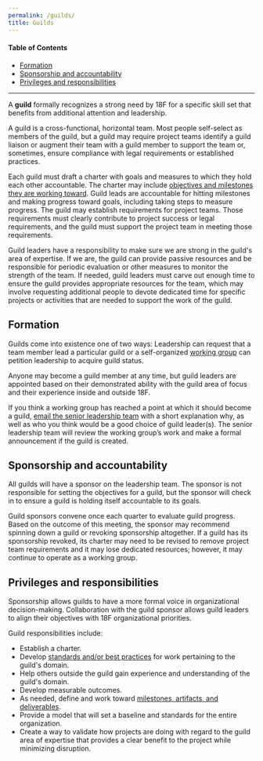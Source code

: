 ```yaml
---
permalink: /guilds/
title: Guilds
---
```


#### Table of Contents

* [Formation](#formation)
* [Sponsorship and accountability](#sponsorship-and-accountability)
* [Privileges and responsibilities](#privileges-and-responsibilities)

---

A **guild** formally recognizes a strong need by 18F for a specific skill set that benefits from additional attention and leadership.

A guild is a cross-functional, horizontal team. Most people self-select as members of the guild, but a guild may require project teams identify a guild liaison or augment their team with a guild member to support the team or, sometimes, ensure compliance with legal requirements or established practices.

Each guild must draft a charter with goals and measures to which they hold each other accountable. The charter may include [objectives and milestones they are working toward]({{site.baseurl}}/processes-and-artifacts/#okrs).  Guild leads are accountable for hitting milestones and making progress toward goals, including taking steps to measure progress. The guild may establish requirements for project teams. Those requirements must clearly contribute to project success or legal requirements, and the guild must support the project team in meeting those requirements.

Guild leaders have a responsibility to make sure we are strong in the guild's area of expertise. If we are, the guild can provide passive resources and be responsible for periodic evaluation or other measures to monitor the strength of the team. If needed, guild leaders must carve out enough time to ensure the guild provides appropriate resources for the team, which may involve requesting additional people to devote dedicated time for specific projects or activities that are needed to support the work of the guild.

## <a name="formation"></a>Formation

Guilds come into existence one of two ways: Leadership can request that a team member lead a particular guild or a self-organized [working group]({{site.baseurl}}/working-groups) can petition leadership to acquire guild status.

Anyone may become a guild member at any time, but guild leaders are appointed based on their demonstrated ability with the guild area of focus and their experience inside and outside 18F.

If you think a working group has reached a point at which it should become a guild, [email the senior leadership team](mailto:18f-supervisors@gsa.gov) with a short explanation why, as well as who you think would be a good choice of guild leader(s). The senior leadership team will review the working group’s work and make a formal announcement if the guild is created.

## <a name="sponsorship-and-accountability"></a>Sponsorship and accountability

All guilds will have a sponsor on the leadership team. The sponsor is not responsible for setting the objectives for a guild, but the sponsor will check in to ensure a guild is holding itself accountable to its goals.

Guild sponsors convene once each quarter to evaluate guild progress. Based on the outcome of this meeting, the sponsor may recommend spinning down a guild or revoking sponsorship altogether. If a guild has its sponsorship revoked, its charter may need to be revised to remove project team requirements and it may lose dedicated resources; however, it may continue to operate as a working group.

## <a name="privileges-and-responsibilities"></a>Privileges and responsibilities

Sponsorship allows guilds to have a more formal voice in organizational decision-making. Collaboration with the guild sponsor allows guild leaders to align their objectives with 18F organizational priorities.

Guild responsibilities include:

* Establish a charter.
* Develop [standards and/or best practices](https://pages.18.gov/guides/) for work pertaining to the guild's domain.
* Help others outside the guild gain experience and understanding of the guild's domain.
* Develop measurable outcomes.
* As needed, define and work toward [milestones, artifacts, and deliverables]({{site.baseurl}}/processes-and-artifacts/#okrs).
* Provide a model that will set a baseline and standards for the entire organization.
* Create a way to validate how projects are doing with regard to the guild area of expertise that provides a clear benefit to the project while minimizing disruption.
